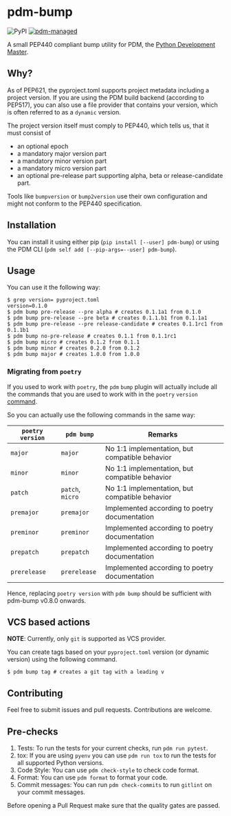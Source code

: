 # pdm-bump

![PyPI](https://img.shields.io/pypi/v/pdm-bump?logo=python&logoColor=%23cccccc)
[![pdm-managed](https://img.shields.io/badge/pdm-managed-blueviolet)](https://pdm.fming.dev)

A small PEP440 compliant bump utility for PDM, the [Python Development Master](https://pdm.fming.dev/).

## Why?

As of PEP621, the pyproject.toml supports project metadata including a project version. If you are using the PDM build backend (according to PEP517), you can also use a file provider that contains your version, which is often referred to as a `dynamic` version.

The project version itself must comply to PEP440, which tells us, that it must consist of

* an optional epoch
* a mandatory major version part
* a mandatory minor version part
* a mandatory micro version part
* an optional pre-release part supporting alpha, beta or release-candidate part.

Tools like `bumpversion` or `bump2version` use their own configuration and might not conform to the PEP440 specification.

## Installation

You can install it using either pip (`pip install [--user] pdm-bump`) or using the PDM CLI (`pdm self add [--pip-args=--user] pdm-bump`).

## Usage

You can use it the following way:

```shell
$ grep version= pyproject.toml
version=0.1.0
$ pdm bump pre-release --pre alpha # creates 0.1.1a1 from 0.1.0
$ pdm bump pre-release --pre beta # creates 0.1.1.b1 from 0.1.1a1
$ pdm bump pre-release --pre release-candidate # creates 0.1.1rc1 from 0.1.1b1
$ pdm bump no-pre-release # creates 0.1.1 from 0.1.1rc1
$ pdm bump micro # creates 0.1.2 from 0.1.1
$ pdm bump minor # creates 0.2.0 from 0.1.2
$ pdm bump major # creates 1.0.0 from 1.0.0
```

### Migrating from `poetry`

If you used to work with `poetry`, the `pdm` `bump` plugin will actually include all the commands
that you are used to work with in the `poetry` `version` [command](https://python-poetry.org/docs/cli/#version).

So you can actually use the following commands in the same way:

| `poetry version` | `pdm bump`       | Remarks                                        |
| ---------------- | ---------------- | ---------------------------------------------- |
| `major`          | `major`          | No 1:1 implementation, but compatible behavior |
| `minor`          | `minor`          | No 1:1 implementation, but compatible behavior |
| `patch`          | `patch`, `micro` | No 1:1 implementation, but compatible behavior |
| `premajor`       | `premajor`       | Implemented according to poetry documentation  |
| `preminor`       | `preminor`       | Implemented according to poetry documentation  |
| `prepatch`       | `prepatch`       | Implemented according to poetry documentation  |
| `prerelease`     | `prerelease`     | Implemented according to poetry documentation  |

Hence, replacing `poetry version` with `pdm bump` should be sufficient with pdm-bump v0.8.0 onwards.

## VCS based actions

**NOTE**: Currently, only `git` is supported as VCS provider.

You can create tags based on your `pyproject.toml` version (or dynamic version) using the following command.

```shell
$ pdm bump tag # creates a git tag with a leading v
```

## Contributing

Feel free to submit issues and pull requests. Contributions are welcome.

## Pre-checks

1. Tests: To run the tests for your current checks, run `pdm run pytest`.
2. tox: If you are using `pyenv` you can use `pdm run tox` to run the tests for all supported Python versions.
3. Code Style: You can use `pdm check-style` to check code format.
4. Format: You can use `pdm format` to format your code.
5. Commit messages: You can run `pdm check-commits` to run `gitlint` on your commit messages.

Before opening a Pull Request make sure that the quality gates are passed.
